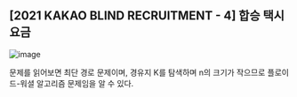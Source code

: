## [2021 KAKAO BLIND RECRUITMENT - 4] 합승 택시 요금

![image](https://user-images.githubusercontent.com/22045163/106773278-3d97b200-6684-11eb-983b-7ec540c30b44.png)

문제를 읽어보면 최단 경로 문제이며, 경유지 K를 탐색하며 n의 크기가 작으므로 플로이드-워셜 알고리즘 문제임을 알 수 있다.
